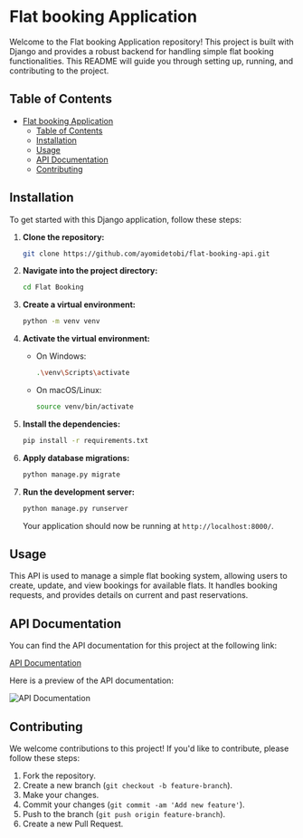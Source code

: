 # Flat booking Application

Welcome to the Flat booking Application repository! This project is built with Django and provides a robust backend for handling simple flat booking functionalities. This README will guide you through setting up, running, and contributing to the project.

## Table of Contents

- [Flat booking Application](#flat-booking-application)
  - [Table of Contents](#table-of-contents)
  - [Installation](#installation)
  - [Usage](#usage)
  - [API Documentation](#api-documentation)
  - [Contributing](#contributing)

## Installation

To get started with this Django application, follow these steps:

1. **Clone the repository:**

    ```bash
    git clone https://github.com/ayomidetobi/flat-booking-api.git
    ```

2. **Navigate into the project directory:**

    ```bash
    cd Flat Booking
    ```

3. **Create a virtual environment:**

    ```bash
    python -m venv venv
    ```

4. **Activate the virtual environment:**

    - On Windows:

        ```bash
        .\venv\Scripts\activate
        ```

    - On macOS/Linux:

        ```bash
        source venv/bin/activate
        ```

5. **Install the dependencies:**

    ```bash
    pip install -r requirements.txt
    ```

6. **Apply database migrations:**

    ```bash
    python manage.py migrate
    ```

7. **Run the development server:**

    ```bash
    python manage.py runserver
    ```

    Your application should now be running at `http://localhost:8000/`.

## Usage

This API is used to manage a simple flat booking system, allowing users to create, update, and view bookings for available flats. It handles booking requests, and provides details on current and past reservations.

## API Documentation

You can find the API documentation for this project at the following link:

[API Documentation](https://app.swaggerhub.com/apis-docs/AYOMIDESTOBSY10/flat-api/1.0.0#/Bookings)

Here is a preview of the API documentation:

![API Documentation](https://res.cloudinary.com/db3jcvkrw/image/upload/v1723285645/flat-api-doc_fidii6.jpg)

## Contributing

We welcome contributions to this project! If you'd like to contribute, please follow these steps:

1. Fork the repository.
2. Create a new branch (`git checkout -b feature-branch`).
3. Make your changes.
4. Commit your changes (`git commit -am 'Add new feature'`).
5. Push to the branch (`git push origin feature-branch`).
6. Create a new Pull Request.